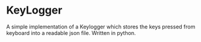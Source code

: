 # KeyLogger
A simple implementation of a Keylogger which stores the keys pressed from keyboard into a readable json file.
Written in python.
